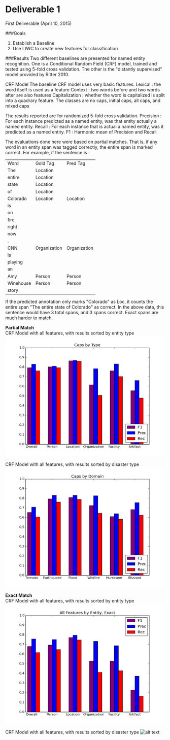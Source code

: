 Deliverable 1
=============

First Deliverable (April 10, 2015)

###Goals
1. Establish a Baseline
2. Use LIWC to create new features for classification


###Results
Two different baselines are presented for named entity recognition. One is a Conditional Random Field (CRF) model, trained and tested using 5-fold cross validation. The other is the "distantly supervised" model provided by Ritter 2010.

CRF Model
The baseline CRF model uses very basic features.
Lexical : the word itself is used as a feature
Context : two words before and two words after are also features
Capitalization : whether the word is capitalized is split into a quadrary feature. The classes are no caps, initial caps, all caps, and mixed caps

The results reported are for randomized 5-fold cross validation.
Precision : For each instance predicted as a named entity, was that entity actually a named entity.
Recall : For each instance that is actual a named entity, was it predicted as a named entity.
F1 : Harmonic mean of Precision and Recall

The evaluations done here were based on partial matches. That is, if any word in an entity span was tagged correctly, the entire span is marked correct. For example, if the sentence is :
<table>
  <tr><td>Word</td><td>Gold Tag</td><td>Pred Tag</td></tr>
  <tr><td>The</td><td>Location</td><td></td></tr>
  <tr><td>entire</td><td>Location</td><td></td></tr>
  <tr><td>state</td><td>Location</td><td></td></tr>
  <tr><td>of</td><td>Location</td><td></td></tr>
  <tr><td>Colorado</td><td>Location</td><td>Location</td></tr>
  <tr><td>is</td><td></td><td></td></tr>
  <tr><td>on</td><td></td><td></td></tr>
  <tr><td>fire</td><td></td><td></td></tr>
  <tr><td>right</td><td></td><td></td></tr>
  <tr><td>now</td><td></td><td></td></tr>
  <tr><td>.</td><td></td><td></td></tr>
  <tr><td>CNN</td><td>Organization</td><td>Organization</td></tr>
  <tr><td>is</td><td></td><td></td></tr>
  <tr><td>playing</td><td></td><td></td></tr>
  <tr><td>an</td><td></td><td></td></tr>
  <tr><td>Amy</td><td>Person</td><td>Person</td></tr>
  <tr><td>Winehouse</td><td>Person</td><td>Person</td></tr>
  <tr><td>story</td><td></td><td></td></tr>
</table>

If the predicted annotation only marks "Colorado" as Loc, it counts the entire span "The entire state of Colorado" as correct. In the above data, this sentence would have 3 total spans, and 3 spans correct. Exact spans are much harder to match.

<b>Partial Match</b><br>
CRF Model with all features, with results sorted by entity type
![alt text](https://github.com/jenningsanderson/ner-twitter-ml/blob/master/deliverable_1/caps_summary.png "caps by entity, partial match")

CRF Model with all features, with results sorted by disaster type
![alt text](https://github.com/jenningsanderson/ner-twitter-ml/blob/master/deliverable_1/caps_by_domain.png "caps by domain, partial match")

<b>Exact Match</b><br>
CRF Model with all features, with results sorted by entity type
![alt text](https://github.com/jenningsanderson/ner-twitter-ml/blob/master/deliverable_1/caps_entity_exact.png "caps by entity, exact match")

CRF Model with all features, with results sorted by disaster type
![alt text](https://github.com/jenningsanderson/ner-twitter-ml/blob/master/deliverable_1/caps_domain_exact.png "caps by domain, exact match\
")

